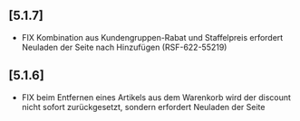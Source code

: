 ## [5.1.7]
- FIX Kombination aus Kundengruppen-Rabat und Staffelpreis erfordert Neuladen der Seite nach Hinzufügen (RSF-622-55219)

## [5.1.6]
- FIX beim Entfernen eines Artikels aus dem Warenkorb wird der discount nicht sofort zurückgesetzt, sondern erfordert Neuladen der Seite